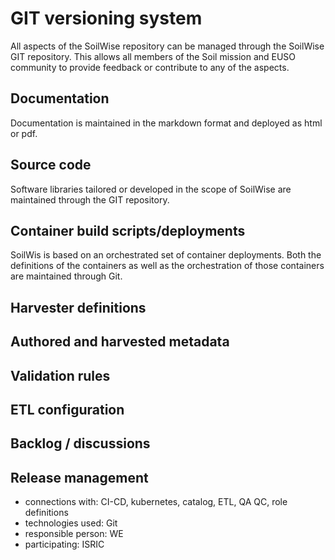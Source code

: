 # GIT versioning system

All aspects of the SoilWise repository can be managed through the SoilWise GIT repository. 
This allows all members of the Soil mission and EUSO community to provide feedback or contribute to any of the aspects.

## Documentation

Documentation is maintained in the markdown format and deployed as html or pdf.

## Source code

Software libraries tailored or developed in the scope of SoilWise are maintained through the GIT repository.

## Container build scripts/deployments

SoilWis is based on an orchestrated set of container deployments. Both the definitions of the containers as well as the orchestration of those containers are maintained through Git.

## Harvester definitions

## Authored and harvested metadata

## Validation rules

## ETL configuration

## Backlog / discussions

## Release management


- connections with: CI-CD, kubernetes, catalog, ETL, QA QC, role definitions
- technologies used: Git
- responsible person: WE
- participating: ISRIC
